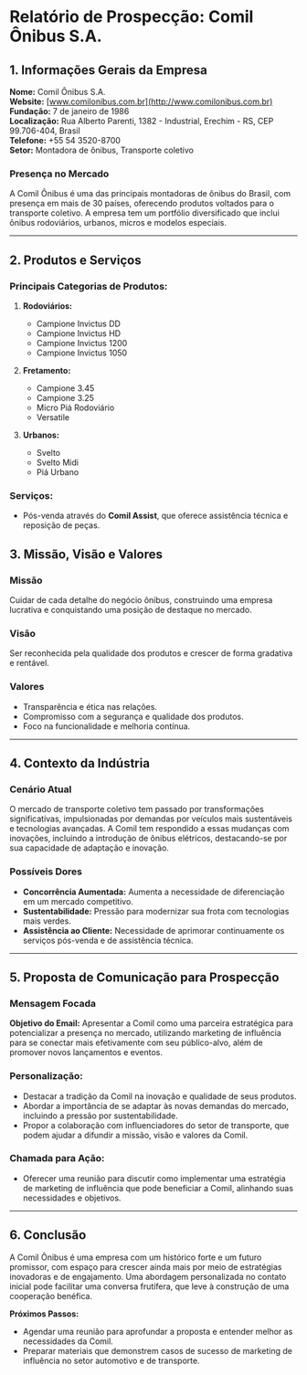 # Relatório de Prospecção: Comil Ônibus S.A.

## 1. Informações Gerais da Empresa

**Nome:** Comil Ônibus S.A.  
**Website:** [www.comilonibus.com.br](http://www.comilonibus.com.br)  
**Fundação:** 7 de janeiro de 1986  
**Localização:** Rua Alberto Parenti, 1382 - Industrial, Erechim - RS, CEP 99.706-404, Brasil  
**Telefone:** +55 54 3520-8700  
**Setor:** Montadora de ônibus, Transporte coletivo  

### Presença no Mercado
A Comil Ônibus é uma das principais montadoras de ônibus do Brasil, com presença em mais de 30 países, oferecendo produtos voltados para o transporte coletivo. A empresa tem um portfólio diversificado que inclui ônibus rodoviários, urbanos, micros e modelos especiais.

---

## 2. Produtos e Serviços

### Principais Categorias de Produtos:
1. **Rodoviários:**
   - Campione Invictus DD
   - Campione Invictus HD
   - Campione Invictus 1200
   - Campione Invictus 1050

2. **Fretamento:**
   - Campione 3.45
   - Campione 3.25
   - Micro Piá Rodoviário
   - Versatile

3. **Urbanos:**
   - Svelto
   - Svelto Midi
   - Piá Urbano

### Serviços:
- Pós-venda através do **Comil Assist**, que oferece assistência técnica e reposição de peças.

## 3. Missão, Visão e Valores

### Missão
Cuidar de cada detalhe do negócio ônibus, construindo uma empresa lucrativa e conquistando uma posição de destaque no mercado.

### Visão
Ser reconhecida pela qualidade dos produtos e crescer de forma gradativa e rentável.

### Valores
- Transparência e ética nas relações.
- Compromisso com a segurança e qualidade dos produtos.
- Foco na funcionalidade e melhoria contínua.
  
---

## 4. Contexto da Indústria

### Cenário Atual
O mercado de transporte coletivo tem passado por transformações significativas, impulsionadas por demandas por veículos mais sustentáveis e tecnologias avançadas. A Comil tem respondido a essas mudanças com inovações, incluindo a introdução de ônibus elétricos, destacando-se por sua capacidade de adaptação e inovação.

### Possíveis Dores
- **Concorrência Aumentada:** Aumenta a necessidade de diferenciação em um mercado competitivo.
- **Sustentabilidade:** Pressão para modernizar sua frota com tecnologias mais verdes.
- **Assistência ao Cliente:** Necessidade de aprimorar continuamente os serviços pós-venda e de assistência técnica.

---

## 5. Proposta de Comunicação para Prospecção

### Mensagem Focada
**Objetivo do Email:** Apresentar a Comil como uma parceira estratégica para potencializar a presença no mercado, utilizando marketing de influência para se conectar mais efetivamente com seu público-alvo, além de promover novos lançamentos e eventos.

### Personalização:
- Destacar a tradição da Comil na inovação e qualidade de seus produtos.
- Abordar a importância de se adaptar às novas demandas do mercado, incluindo a pressão por sustentabilidade.
- Propor a colaboração com influenciadores do setor de transporte, que podem ajudar a difundir a missão, visão e valores da Comil.

### Chamada para Ação:
- Oferecer uma reunião para discutir como implementar uma estratégia de marketing de influência que pode beneficiar a Comil, alinhando suas necessidades e objetivos.

---

## 6. Conclusão

A Comil Ônibus é uma empresa com um histórico forte e um futuro promissor, com espaço para crescer ainda mais por meio de estratégias inovadoras e de engajamento. Uma abordagem personalizada no contato inicial pode facilitar uma conversa frutífera, que leve à construção de uma cooperação benéfica.

**Próximos Passos:**
- Agendar uma reunião para aprofundar a proposta e entender melhor as necessidades da Comil.
- Preparar materiais que demonstrem casos de sucesso de marketing de influência no setor automotivo e de transporte.